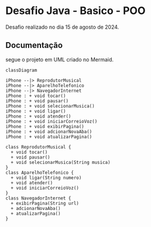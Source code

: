 # Desafio Java - Basico - POO

Desafio realizado no dia 15 de agosto de 2024.


## Documentação

segue o projeto em UML criado no Mermaid.

    classDiagram
    
    iPhone --|> ReprodutorMusical
    iPhone --|> AparelhoTelefonico
    iPhone --|> NavegadorInternet 
    iPhone : + void tocar() 
    iPhone : + void pausar()
    iPhone : + void selecionarMusica()
    iPhone : + void ligar()
    iPhone : + void atender()
    iPhone : + void iniciarCorreioVoz()
    iPhone : + void exibirPagina()
    iPhone : + void adcionarNovaAba()
    iPhone : + void atualizarPagina()  
    
    class ReprodutorMusical {
      + void tocar()
      + void pausar()
      + void selecionarMusica(String musica)
    }
    class AparelhoTelefonico {
      + void ligar(String numero)
      + void atender()
      + void iniciarCorreioVoz()
    }
    class NavegadorInternet {
      + exibirPagina(String url)
      + adcionarNovaAba()
      + atualizarPagina()
    }